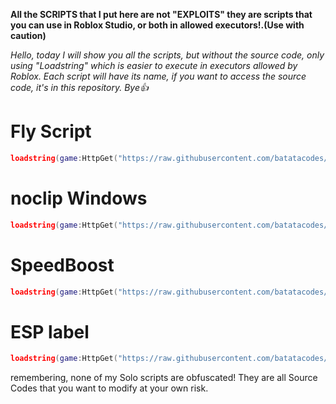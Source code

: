 **All the SCRIPTS that I put here are not "EXPLOITS" they are scripts that you can use in Roblox Studio, or both in allowed executors!.(Use with caution)**

_Hello, today I will show you all the scripts, but without the source code, only using "Loadstring" which is easier to execute in executors allowed by Roblox. Each script will have its name, if you want to access the source code, it's in this repository. Bye👍_

# Fly Script
```lua
loadstring(game:HttpGet("https://raw.githubusercontent.com/batatacodes/RobloxScripts/refs/heads/main/roblox_fly_script.lua"))()
```
# noclip Windows
```lua
loadstring(game:HttpGet("https://raw.githubusercontent.com/batatacodes/RobloxScripts/refs/heads/main/roblox_noclip_window_script.lua"))()
```
# SpeedBoost
```lua
loadstring(game:HttpGet("https://raw.githubusercontent.com/batatacodes/RobloxScripts/refs/heads/main/roblox_speed_boost_script.lua"))()
```
# ESP label
```lua
loadstring(game:HttpGet("https://raw.githubusercontent.com/batatacodes/RobloxScripts/refs/heads/main/roblox_esp_script.lua"))()
```

remembering, none of my Solo scripts are obfuscated! They are all Source Codes that you want to modify at your own risk.
